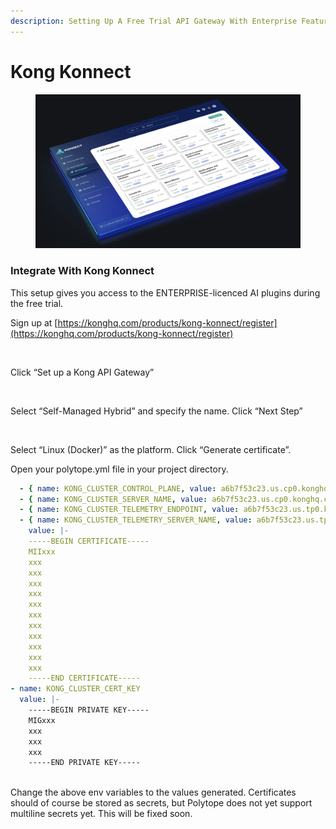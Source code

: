 ```yaml
---
description: Setting Up A Free Trial API Gateway With Enterprise Features
---
```


# Kong Konnect

<figure><img src="../.gitbook/assets/image (1) (1).png" alt=""><figcaption></figcaption></figure>

### Integrate With Kong Konnect&#x20;

This setup gives you access to the ENTERPRISE-licenced AI plugins during the free trial.

Sign up at [https://konghq.com/products/kong-konnect/register](https://konghq.com/products/kong-konnect/register)

<figure><img src="https://lh7-rt.googleusercontent.com/docsz/AD_4nXdn6YPFR5ZlYlMZX7y9LwAN2K-MPkoJ1eDK_d39U8Bn8uAO4vk6vWfn1RY1knx41CiBKNhoAWbVaz7s73AApZkEioAjxL-h61QloZyEo_adrd__euOU_AmI_6ukbGcChDFXDhlW?key=jC8T-_XneVuC3ZQq8QXN1Z9t" alt=""><figcaption></figcaption></figure>

Click “Set up a Kong API Gateway”



<figure><img src="https://lh7-rt.googleusercontent.com/docsz/AD_4nXe2DjtwuDXzwwkNGuF0GJK-NMnblfwn0SA8L0g_qLUQ6E20LsiYlvKnC1mVPI8Q2XvRwPdwtyjzCCKqE_j8siXb7nuwGmQKU3rwdyrZOEK1dAM6i0jyrJfMt9-HNrPLNXupvyUb?key=jC8T-_XneVuC3ZQq8QXN1Z9t" alt=""><figcaption></figcaption></figure>

Select “Self-Managed Hybrid” and specify the name. Click “Next Step”



<figure><img src="https://lh7-rt.googleusercontent.com/docsz/AD_4nXfkZji9TNCJSmdnKnSQ6Z28ih_0UrRzUQ8f00xRox7NJjzdB0fwXPFL5yNZLLnBZI5pZ5J54FWBBzTrfu8ydRI0L_AL0DkTeSBmK7SRYArTeaWzX6qMN1NMJgZTen-HZIc-gBqjiA?key=jC8T-_XneVuC3ZQq8QXN1Z9t" alt=""><figcaption></figcaption></figure>

Select “Linux (Docker)” as the platform. Click “Generate certificate”.&#x20;

Open your polytope.yml file in your project directory.&#x20;

```yaml
  - { name: KONG_CLUSTER_CONTROL_PLANE, value: a6b7f53c23.us.cp0.konghq.com:443 }
  - { name: KONG_CLUSTER_SERVER_NAME, value: a6b7f53c23.us.cp0.konghq.com }
  - { name: KONG_CLUSTER_TELEMETRY_ENDPOINT, value: a6b7f53c23.us.tp0.konghq.com:443 }
  - { name: KONG_CLUSTER_TELEMETRY_SERVER_NAME, value: a6b7f53c23.us.tp0.konghq.com }
    value: |-
    -----BEGIN CERTIFICATE-----
    MIIxxx
    xxx
    xxx
    xxx
    xxx
    xxx
    xxx
    xxx
    xxx
    xxx
    xxx
    xxx
    -----END CERTIFICATE-----
- name: KONG_CLUSTER_CERT_KEY
  value: |-
    -----BEGIN PRIVATE KEY-----
    MIGxxx
    xxx
    xxx
    xxx
    -----END PRIVATE KEY-----
 
```

Change the above env variables to the values generated. Certificates should of course be stored as secrets, but Polytope does not yet support multiline secrets yet. This will be fixed soon.
